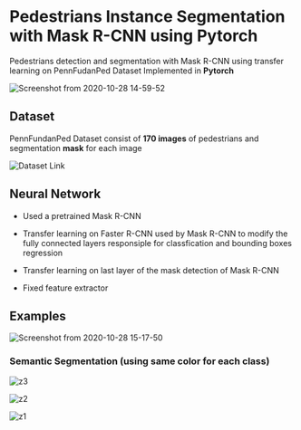 # Pedestrians Instance Segmentation with Mask R-CNN using Pytorch

Pedestrians detection and segmentation with Mask R-CNN using transfer learning on PennFudanPed Dataset
Implemented in **Pytorch**

![Screenshot from 2020-10-28 14-59-52](https://user-images.githubusercontent.com/35613645/97443320-8fb59280-1933-11eb-8fb2-83a436e7b0ab.png)


## Dataset

PennFundanPed Dataset consist of **170 images** of pedestrians and segmentation **mask** for each image

![Dataset Link](https://www.cis.upenn.edu/~jshi/ped_html/)


## Neural Network 

* Used a pretrained Mask R-CNN

* Transfer learning on Faster R-CNN used by Mask R-CNN to modify the fully connected layers responsiple for classfication and bounding boxes regression

* Transfer learning on last layer of the mask detection of Mask R-CNN

* Fixed feature extractor 


## Examples

![Screenshot from 2020-10-28 15-17-50](https://user-images.githubusercontent.com/35613645/97443331-9217ec80-1933-11eb-9a5f-02ceeb9cfabe.png)


### Semantic Segmentation (using same color for each class)

![z3](https://user-images.githubusercontent.com/35613645/97431419-eff00880-1922-11eb-8c39-43c3d1f31347.png)

![z2](https://user-images.githubusercontent.com/35613645/97433487-4579e480-1926-11eb-8582-7e54fc7b99ac.png)

![z1](https://user-images.githubusercontent.com/35613645/97433494-4874d500-1926-11eb-8df6-f37c965be25f.png)

